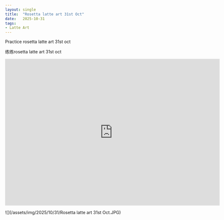 ```yaml
---
layout: single
title:  "Rosetta latte art 31st Oct"
date:   2025-10-31
tags:
- Latte Art
---
```


Practice rosetta latte art 31st oct

练练rosetta latte art 31st oct

<div class="embed-container">
  <iframe
      src="https://www.youtube.com/embed/HcAXQTXarew"
      width="700"
      height="480"
      frameborder="0"
      allowfullscreen="true">
  </iframe>
</div>

![](/assets/img/2025/10/31/Rosetta latte art 31st Oct.JPG)
